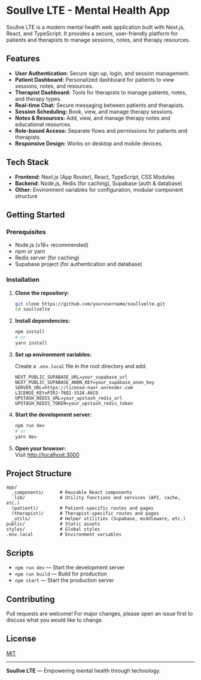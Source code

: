 # Soullve LTE - Mental Health App

Soullve LTE is a modern mental health web application built with Next.js, React, and TypeScript. It provides a secure, user-friendly platform for patients and therapists to manage sessions, notes, and therapy resources.

## Features

- **User Authentication:** Secure sign up, login, and session management.
- **Patient Dashboard:** Personalized dashboard for patients to view sessions, notes, and resources.
- **Therapist Dashboard:** Tools for therapists to manage patients, notes, and therapy types.
- **Real-time Chat:** Secure messaging between patients and therapists.
- **Session Scheduling:** Book, view, and manage therapy sessions.
- **Notes & Resources:** Add, view, and manage therapy notes and educational resources.
- **Role-based Access:** Separate flows and permissions for patients and therapists.
- **Responsive Design:** Works on desktop and mobile devices.

## Tech Stack

- **Frontend:** Next.js (App Router), React, TypeScript, CSS Modules
- **Backend:** Node.js, Redis (for caching), Supabase (auth & database)
- **Other:** Environment variables for configuration, modular component structure

## Getting Started

### Prerequisites

- Node.js (v18+ recommended)
- npm or yarn
- Redis server (for caching)
- Supabase project (for authentication and database)

### Installation

1. **Clone the repository:**

   ```sh
   git clone https://github.com/yourusername/soullvelte.git
   cd soullvelte
   ```

2. **Install dependencies:**

   ```sh
   npm install
   # or
   yarn install
   ```

3. **Set up environment variables:**

   Create a `.env.local` file in the root directory and add:

   ```
   NEXT_PUBLIC_SUPABASE_URL=your_supabase_url
   NEXT_PUBLIC_SUPABASE_ANON_KEY=your_supabase_anon_key
   SERVER_URL=https://license-naxr.onrender.com
   LICENSE_KEY=PIRJ-T6Q1-S51K-A6CO
   UPSTASH_REDIS_URL=your_upstash_redis_url
   UPSTASH_REDIS_TOKEN=your_upstash_redis_token
   ```

4. **Start the development server:**

   ```sh
   npm run dev
   # or
   yarn dev
   ```

5. **Open your browser:**  
   Visit [http://localhost:3000](http://localhost:3000)

## Project Structure

```
app/
  _components/      # Reusable React components
  _lib/             # Utility functions and services (API, cache, etc.)
  (patient)/        # Patient-specific routes and pages
  (therapist)/      # Therapist-specific routes and pages
  _utils/           # Helper utilities (Supabase, middleware, etc.)
public/             # Static assets
styles/             # Global styles
.env.local          # Environment variables
```

## Scripts

- `npm run dev` — Start the development server
- `npm run build` — Build for production
- `npm start` — Start the production server

## Contributing

Pull requests are welcome! For major changes, please open an issue first to discuss what you would like to change.

## License

[MIT](LICENSE)

---

**Soullve LTE** — Empowering mental health through technology.

